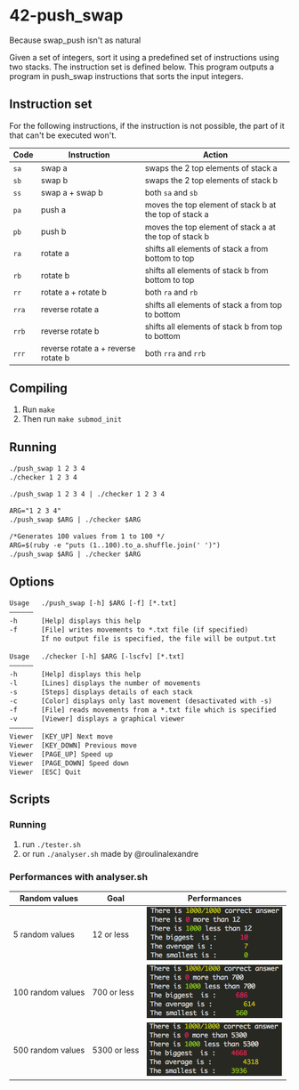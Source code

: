# 42-push_swap
Because swap_push isn't as natural

Given a set of integers, sort it using a predefined set of instructions using
two stacks. The instruction set is defined below. This program outputs a program
in push_swap instructions that sorts the input integers.

## Instruction set
For the following instructions, if the instruction is not possible, the part of
it that can't be executed won't.

Code	| Instruction		| Action
--------|-----------------------|----------------------------------------------
`sa`	| swap a		| swaps the 2 top elements of stack a
`sb`	| swap b		| swaps the 2 top elements of stack b
`ss`	| swap a + swap b	| both `sa` and `sb`
`pa`	| push a		| moves the top element of stack b at the top of stack a
`pb`	| push b		| moves the top element of stack a at the top of stack b
`ra`	| rotate a		| shifts all elements of stack a from bottom to top
`rb`	| rotate b		| shifts all elements of stack b from bottom to top
`rr`	| rotate a + rotate b	| both `ra` and `rb`
`rra`	| reverse rotate a	| shifts all elements of stack a from top to bottom
`rrb`	| reverse rotate b	| shifts all elements of stack b from top to bottom
`rrr`	| reverse rotate a + reverse rotate b	| both `rra` and `rrb`

## Compiling
1. Run `make`
2. Then run `make submod_init`

## Running
```
./push_swap 1 2 3 4
./checker 1 2 3 4
```
```
./push_swap 1 2 3 4 | ./checker 1 2 3 4
```
```
ARG="1 2 3 4"
./push_swap $ARG | ./checker $ARG
```
```
/*Generates 100 values from 1 to 100 */
ARG=$(ruby -e "puts (1..100).to_a.shuffle.join(' ')")
./push_swap $ARG | ./checker $ARG
```

## Options
```
Usage   ./push_swap [-h] $ARG [-f] [*.txt]
——————
-h      [Help] displays this help
-f      [File] writes movements to *.txt file (if specified)
        If no output file is specified, the file will be output.txt

Usage   ./checker [-h] $ARG [-lscfv] [*.txt]
——————
-h      [Help] displays this help
-l      [Lines] displays the number of movements
-s      [Steps] displays details of each stack
-c      [Color] displays only last movement (desactivated with -s)
-f      [File] reads movements from a *.txt file which is specified
-v      [Viewer] displays a graphical viewer
——————
Viewer  [KEY_UP] Next move
Viewer  [KEY_DOWN] Previous move
Viewer  [PAGE_UP] Speed up
Viewer  [PAGE_DOWN] Speed down
Viewer  [ESC] Quit
```

## Scripts
### Running
1. run `./tester.sh`
2. or run `./analyser.sh` made by @roulinalexandre

### Performances with analyser.sh
Random values | Goal            | Performances
--------------|-----------------|-------------
5 random values | 12 or less    | ![5values](./tests/img/5values.png)
100 random values | 700 or less | ![100values](./tests/img/100values.png)
500 random values | 5300 or less | ![500values](./tests/img/500values.png)




